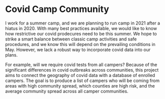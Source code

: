 # Covid Camp Community

I work for a summer camp, and we are planning to run camp in 2021 after a hiatus in 2020. With many best practices available, we would like to know how restrictive our covid prodecures need to be this summer. We hope to strike a smart balance between classic camp activities and safe procedures, and we know this will depend on the prevailing conditions in May. However, we lack a robust way to incorporate covid data into our plans. 

For example, will we require covid tests from all campers? Because of the significant differences in covid outbreaks across communities, this project aims to connect the geography of covid data with a database of enrolled campers. The goal is to produce a list of campers who will be coming from areas with high community spread, which counties are high risk, and the average community spread across all camper communities.
